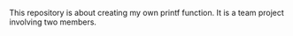 This repository is about creating my own printf function.
It is a team project involving two members.